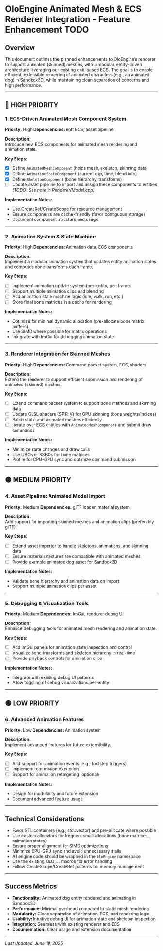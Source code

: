 # OloEngine Animated Mesh & ECS Renderer Integration - Feature Enhancement TODO

## Overview
This document outlines the planned enhancements to OloEngine’s renderer to support animated (skinned) meshes, with a modular, entity-driven architecture leveraging our existing entt-based ECS. The goal is to enable efficient, extensible rendering of animated characters (e.g., an animated dog) in Sandbox3D, while maintaining clean separation of concerns and high performance.

---

## 🔴 HIGH PRIORITY

### 1. ECS-Driven Animated Mesh Component System
**Priority:** High
**Dependencies:** entt ECS, asset pipeline

**Description:**  
Introduce new ECS components for animated mesh rendering and animation state.

**Key Steps:**
- [x] Define `AnimatedMeshComponent` (holds mesh, skeleton, skinning data)
- [x] Define `AnimationStateComponent` (current clip, time, blend info)
- [x] Define `SkeletonComponent` (bone hierarchy, transforms)
- [ ] Update asset pipeline to import and assign these components to entities *(TODO: See note in Renderer/Model.cpp)*

**Implementation Notes:**
- Use CreateRef/CreateScope for resource management
- Ensure components are cache-friendly (favor contiguous storage)
- Document component structure and usage

---

### 2. Animation System & State Machine
**Priority:** High 
**Dependencies:** Animation data, ECS components

**Description:**  
Implement a modular animation system that updates entity animation states and computes bone transforms each frame.

**Key Steps:**
- [ ] Implement animation update system (per-entity, per-frame)
- [ ] Support multiple animation clips and blending
- [ ] Add animation state machine logic (idle, walk, run, etc.)
- [ ] Store final bone matrices in a cache for rendering

**Implementation Notes:**
- Optimize for minimal dynamic allocation (pre-allocate bone matrix buffers)
- Use SIMD where possible for matrix operations
- Integrate with ImGui for debugging animation state

---

### 3. Renderer Integration for Skinned Meshes
**Priority:** High
**Dependencies:** Command packet system, ECS, shaders

**Description:**  
Extend the renderer to support efficient submission and rendering of animated (skinned) meshes.

**Key Steps:**
- [ ] Extend command packet system to support bone matrices and skinning data
- [ ] Update GLSL shaders (SPIR-V) for GPU skinning (bone weights/indices)
- [ ] Batch static and animated meshes efficiently
- [ ] Iterate over ECS entities with `AnimatedMeshComponent` and submit draw commands

**Implementation Notes:**
- Minimize state changes and draw calls
- Use UBOs or SSBOs for bone matrices
- Profile for CPU-GPU sync and optimize command submission

---

## 🟡 MEDIUM PRIORITY

### 4. Asset Pipeline: Animated Model Import
**Priority:** Medium
**Dependencies:** glTF loader, material system

**Description:**  
Add support for importing skinned meshes and animation clips (preferably glTF).

**Key Steps:**
- [ ] Extend asset importer to handle skeletons, animations, and skinning data
- [ ] Ensure materials/textures are compatible with animated meshes
- [ ] Provide example animated dog asset for Sandbox3D

**Implementation Notes:**
- Validate bone hierarchy and animation data on import
- Support multiple animation clips per asset

---

### 5. Debugging & Visualization Tools
**Priority:** Medium
**Dependencies:** ImGui, renderer debug UI

**Description:**  
Enhance debugging tools for animated mesh rendering and animation state.

**Key Steps:**
- [ ] Add ImGui panels for animation state inspection and control
- [ ] Visualize bone transforms and skeleton hierarchy in real-time
- [ ] Provide playback controls for animation clips

**Implementation Notes:**
- Integrate with existing debug UI patterns
- Allow toggling of debug visualizations per-entity

---

## 🟢 LOW PRIORITY

### 6. Advanced Animation Features
**Priority:** Low
**Dependencies:** Animation system

**Description:**  
Implement advanced features for future extensibility.

**Key Steps:**
- [ ] Add support for animation events (e.g., footstep triggers)
- [ ] Implement root motion extraction
- [ ] Support for animation retargeting (optional)

**Implementation Notes:**
- Design for modularity and future extension
- Document advanced feature usage

---

## Technical Considerations

- Favor STL containers (e.g., std::vector) and pre-allocate where possible
- Use custom allocators for frequent small allocations (bone matrices, animation states)
- Ensure proper alignment for SIMD optimizations
- Minimize CPU-GPU sync and avoid unnecessary stalls
- All engine code should be wrapped in the `OloEngine` namespace
- Use the existing OLO_... macros for error handling
- Follow CreateScope/CreateRef patterns for memory management

---

## Success Metrics

- **Functionality:** Animated dog entity rendered and animating in Sandbox3D
- **Performance:** Minimal overhead compared to static mesh rendering
- **Modularity:** Clean separation of animation, ECS, and rendering logic
- **Usability:** Intuitive debug UI for animation state and skeleton inspection
- **Integration:** Seamless with existing renderer and ECS
- **Documentation:** Clear usage and extension documentation

---

*Last Updated: June 19, 2025*